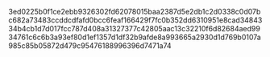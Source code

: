 3ed0225b0f1ce2ebb9326302fd62078015baa2387d5e2db1c2d0338c0d07bc682a73483ccddcdfafd0bcc6feaf166429f7fc0b352dd6310951e8cad3484334b4cb1d7d017fcc787d408a31327377c42805aac13c32210f6d82684aed9934761c6c6b3a93ef80d1ef1357d1df32b9afde8a993665a2930d1d769b0107a985c85b05872d479c95476188996396d7471a74
